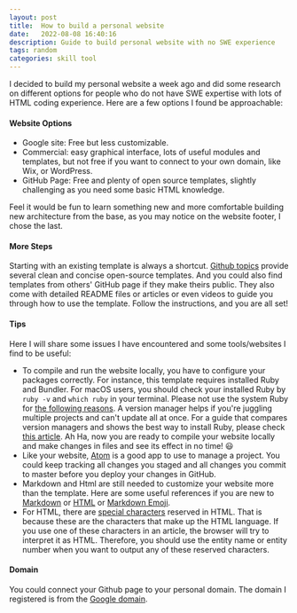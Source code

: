 ```yaml
---
layout: post
title:  How to build a personal website
date:   2022-08-08 16:40:16
description: Guide to build personal website with no SWE experience
tags: random
categories: skill tool
---
```



I decided to build my personal website a week ago and did some research on different options for people who do not have SWE expertise with lots of HTML coding experience.
Here are a few options I found be approachable:
#### Website Options
<ul>
  <li>Google site: Free but less customizable.</li>
  <li>Commercial: easy graphical interface, lots of useful modules and templates, but not free if you want to connect to your own domain, like Wix, or WordPress.</li>
  <li>GitHub Page: Free and plenty of open source templates, slightly challenging as you need some basic HTML knowledge.</li>
</ul>
Feel it would be fun to learn something new and more comfortable building new architecture from the base, as you may notice on the website footer, I chose the last.

#### More Steps
Starting with an existing template is always a shortcut. [Github topics](https://github.com/topics/personal-website) provide several clean and concise open-source templates. And you could also find templates from others' GitHub page if they make theirs public. They also come with detailed README files or articles or even videos to guide you through how to use the template. Follow the instructions, and you are all set!

#### Tips
Here I will share some issues I have encountered and some tools/websites I find to be useful:

- To compile and run the website locally, you have to configure your packages correctly. For instance, this template requires installed Ruby and Bundler. For macOS users, you should check your installed Ruby by `ruby -v` and `which ruby` in your terminal. Please not use the system Ruby for [the following reasons](https://www.freecodecamp.org/news/do-not-use-mac-system-ruby-do-this-instead/). A version manager helps if you're juggling multiple projects and can't update all at once. For a guide that compares version managers and shows the best way to install Ruby, please check [this article](https://mac.install.guide/ruby/index.html). Ah Ha, now you are ready to compile your website locally and make changes in files and see its effect in no time! :smiley:
- Like your website, [Atom](https://atom.io) is a good app to use to manage a project. You could keep tracking all changes you staged and all changes you commit to master before you deploy your changes in GitHub.
- Markdown and Html are still needed to customize your website more than the template. Here are some useful references if you are new to [Markdown](https://www.w3schools.com/html/html_styles.asp) or [HTML](https://www.w3schools.com/html/html_styles.asp) or [Markdown Emoji](https://gist.github.com/rxaviers/7360908).
- For HTML, there are [special characters](https://www.html.am/reference/html-special-characters.cfm) reserved in HTML. That is because these are the characters that make up the HTML language. If you use one of these characters in an article, the browser will try to interpret it as HTML. Therefore, you should use the entity name or entity number when you want to output any of these reserved characters.

#### Domain
You could connect your Github page to your personal domain. The domain I registered is from the [Google domain](https://domains.google/?gclid=Cj0KCQjwrs2XBhDjARIsAHVymmStoNKEfhFv-t_uL7XyhHznQ58uVs-YupQMi4Gu5szADC-Fcemzb1caAv65EALw_wcB&gclsrc=aw.ds).
